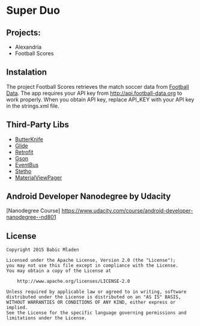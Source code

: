 # Super Duo
    
## Projects:

   * Alexandria
   * Football Scores
   
## Instalation
   
   The project Football Scores retrieves the match soccer data from [Football Data](http://api.football-data.org/index). The app requires your API key from http://api.football-data.org to work properly. When you obtain API key, replace API_KEY with your API key in the strings.xml file.

## Third-Party Libs

* [ButterKnife](https://github.com/JakeWharton/butterknife)
* [Glide](https://github.com/bumptech/glide)
* [Retrofit](https://github.com/square/retrofit)
* [Gson](https://github.com/google/gson)
* [EventBus](https://github.com/greenrobot/EventBus)
* [Stetho](http://facebook.github.io/stetho)
* [MaterialViewPager](https://github.com/florent37/MaterialViewPager)

## Android Developer Nanodegree by Udacity

[Nanodegree Course] https://www.udacity.com/course/android-developer-nanodegree--nd801

## License

    Copyright 2015 Babic Mladen

    Licensed under the Apache License, Version 2.0 (the "License");
    you may not use this file except in compliance with the License.
    You may obtain a copy of the License at

        http://www.apache.org/licenses/LICENSE-2.0

    Unless required by applicable law or agreed to in writing, software
    distributed under the License is distributed on an "AS IS" BASIS,
    WITHOUT WARRANTIES OR CONDITIONS OF ANY KIND, either express or implied.
    See the License for the specific language governing permissions and
    limitations under the License.